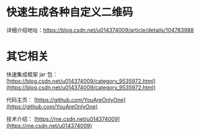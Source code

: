 # 快速生成各种自定义二维码
详细介绍地址：https://blog.csdn.net/u014374009/article/details/104783988

# 其它相关

快速集成框架 jar 包：
[https://blog.csdn.net/u014374009/category_9535972.html](https://blog.csdn.net/u014374009/category_9535972.html)

代码主页：
[https://github.com/YouAreOnlyOne](https://github.com/YouAreOnlyOne)


技术介绍：
[https://me.csdn.net/u014374009](https://me.csdn.net/u014374009)
